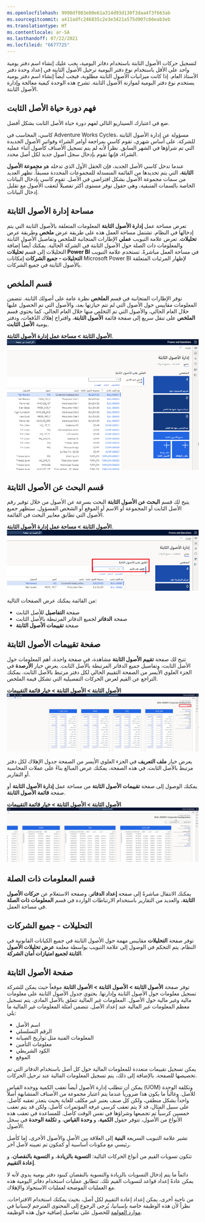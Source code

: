 ```yaml
---
ms.openlocfilehash: 9990df083e80e61a314d93d130f3daa4f3f663ab
ms.sourcegitcommit: a411adfc246835c2e3e3421a575d907c66eab3eb
ms.translationtype: HT
ms.contentlocale: ar-SA
ms.lasthandoff: 07/22/2021
ms.locfileid: "6677725"
---
```

لتسجيل حركات الأصول الثابتة باستخدام دفاتر اليومية، يجب عليك إنشاء اسم دفتر يومية واحد على الأقل باستخدام نوع دفتر اليومية ترحيل الأصول الثابتة في إعداد وحدة دفتر الأستاذ العام. إذا كانت ميزانيات الأصول الثابتة مطلوبة، فيجب أيضاً إنشاء اسم دفتر يومية يستخدم نوع دفتر اليومية لموازنة الأصول الثابتة. تشرح هذه الوحدة كيفية معالجة وإدارة الأصول الثابتة.

## <a name="understand-the-life-cycle-of-a-fixed-asset"></a>فهم دورة حياة الأصل الثابت 

ضع في اعتبارك السيناريو التالي لفهم دورة حياة الأصل الثابت بشكل أفضل.

كاسي، المحاسب في Adventure Works Cycles، مسؤولة عن إدارة الأصول الثابتة للشركة. على أساس شهري، تقوم كاسي بمراجعة أوامر الشراء وفواتير الأصول الجديدة التي تم شراؤها في الشهر السابق. نظراً لأنه لم يتم تسجيل الأصناف كأصول أثناء عملية الشراء، فإنها تقوم بإدخال سجل أصول جديد لكل أصل محدد.

عندما تدخل كاسي الأصل الجديد، فإن الحقل الأول الذي تدخله هو **مجموعة الأصول الثابتة**، التي يتم تحديدها من القائمة المنسدلة للمجموعات المحددة مسبقاً. تظهر العديد من سمات مجموعة الأصول بشكل افتراضي في الأصل.
تقوم كاسي بإدخال البيانات الخاصة بالسمات المتبقية، وهي حقول توفر مستوى أكثر تفصيلاً لتعقب الأصول مع تقليل إدخال البيانات.

## <a name="fixed-asset-management-workspace"></a>مساحة إدارة الأصول الثابتة 

تعرض مساحة عمل **إدارة الأصول الثابتة** المعلومات المتعلقة بالأصول الثابتة التي يتم إدخالها في النظام. تشتمل مساحة العمل هذه على طريقة عرض **ملخص** وطريقة عرض **تحليلات**. تعرض علامة التبويب **عملي** الإطارات المتجانبة للملخص وتفاصيل الأصول الثابتة والمعلومات ذات الصلة حول الأصول الثابتة في الشركة الحالية. يمكنك أيضاً إضافة التحليلات إلى قسم **تحليلات Power BI** في مساحة العمل مباشرةً. تستخدم علامة التبويب **التحليلات - جميع الشركات** إمكانات Microsoft Power BI لإظهار المرئيات المتعلقة بالأصول الثابتة في جميع الشركات.


## <a name="summary-section"></a>قسم الملخص 

توفر الإطارات المتجانبة في قسم **الملخص** نظرة عامة على أصولك الثابتة. تتضمن المعلومات مقاييس حول الأصول التي لم تتم حيازتها بعد، والأصول التي تم الحصول عليها خلال العام الحالي، والأصول التي تم التخلص منها خلال العام الحالي. كما يحتوي قسم **الملخص** على تنقل سريع إلى صفحة قائمة **الأصول الثابتة**، واقتراح إهلاك الدُفعات، ودفتر يومية **الأصل الثابت**.

**الأصول الثابتة > مساحة عمل إدارة الأصول الثابتة**.
![لقطة شاشة لقسم الملخص في مساحة عمل إدارة الأصول الثابتة.](../media/summary1.png)

## <a name="find-fixed-assets-section"></a>قسم البحث عن الأصول الثابتة 

يتيح لك قسم **البحث عن الأصول الثابتة** البحث بسرعة عن الأصول من خلال توفير رقم الأصل الثابت أو المجموعة أو الاسم أو الموقع أو الشخص المسؤول. ستظهر جميع الأصول التي تطابق معايير البحث في القائمة.

**الأصول الثابتة > مساحة عمل إدارة الأصول الثابتة**.
![لقطة شاشة لقسم البحث عن الأصول الثابتة.](../media/find-fixed-assets.png)


من القائمة يمكنك عرض الصفحات التالية:

-   صفحة **التفاصيل** للأصل الثابت
-   صفحة **الدفاتر** لجميع الدفاتر المرتبطة بالأصل الثابت
-   صفحة **تقييمات الأصول الثابتة**

## <a name="fixed-asset-valuations-page"></a>صفحة تقييمات الأصول الثابتة 

تتيح لك صفحة **تقييم الأصول الثابتة** مشاهدة، في صفحة واحدة، أهم المعلومات حول الأصل الثابت، وتفاصيل جميع الدفاتر المرتبطة بالأصل الثابت. يعرض خيار **الأرصدة** في الجزء العلوي الأيسر من الصفحة التقييم الحالي لكل دفتر مرتبط بالأصل الثابت. يمكنك التراجع عن القيم لعرض الحركات التفصيلية التي تشكل قيمة الملخص.


**الأصول الثابتة > الأصول الثابتة > خيار قائمة التقييمات**  
[ ![لقطة شاشة لخيار الأرصدة في خيار قائمة التقييمات.](../media/valuations2.png) ](../media/valuations2.png#lightbox)

يعرض خيار **ملف التعريف** في الجزء العلوي الأيسر من الصفحة جدول الإهلاك لكل دفتر مرتبط بالأصل الثابت. في هذه الصفحة، يمكنك عرض المبالغ بناءً على عملات المحاسبة أو التقارير.

يمكنك الوصول إلى صفحة **تقييمات الأصول الثابتة** من مساحة عمل **إدارة الأصول الثابتة** أو صفحة **قائمة الأصول الثابتة**.


**الأصول الثابتة > الأصول الثابتة > خيار قائمة التقييمات** 
[ ![لقطة شاشة لخيار ملفات التعريف في خيار قائمة التقييمات.](../media/valuations-profile.png) ](../media/valuations-profile.png#lightbox)

## <a name="related-information-section"></a>قسم المعلومات ذات الصلة 

يمكنك الانتقال مباشرةً إلى صفحة **إعداد الدفاتر**، وصفحة الاستعلام عن **حركات الأصول الثابتة**، والعديد من التقارير باستخدام الارتباطات الواردة في قسم **المعلومات ذات الصلة** في مساحة العمل.


## <a name="analytics---all-companies"></a>التحليلات - جميع الشركات 

توفر صفحة **التحليلات** مقاييس مهمة حول الأصول الثابتة في جميع الكيانات القانونية في النظام. يتم التحكم في الوصول إلى علامة التبويب بواسطة معلمة **عرض تحليلات الأصول الثابتة لجميع امتيازات أمان الشركة**.

## <a name="fixed-assets-page"></a>صفحة الأصول الثابتة 

توفر صفحة **الأصول الثابتة > الأصول الثابتة > الأصول الثابتة** موقعاً حيث يمكن للشركة تسجيل معلومات حول الأصول الثابتة وإدارتها. يحتوي جدول الأصول الثابتة على معلومات مالية وغير مالية حول الأصول. المعلومات غير المالية تتعلق بالأصل المادي. يتم تسجيل معظم المعلومات غير المالية عند إعداد الأصل. تتضمن أمثلة المعلومات غير المالية ما يلي:

-   اسم الأصل
-   الرقم التسلسلي
-   المعلومات الفنية مثل تواريخ الصيانة
-   معلومات التأمين
-   الكود الشريطي
-   الموقع

يمكن تسجيل تقييمات متعددة للمعلومات المالية حول كل أصل باستخدام الدفاتر التي تم تخصيصها للصفحة. بالإضافة إلى ذلك، يتم تسجيل المعلومات المالية عند ترحيل الحركات.

يمكن أن تتطلب إدارة الأصول أيضاً تعقب الكمية ووحدة القياس (UOM) وتكلفة الوحدة للأصل. وغالباً ما يكون هذا ضرورياً عندما يتم اعتبار مجموعة من الأصناف المتشابهة أصلاً واحداً بشكل منطقي، ولكن كل صنف يعتبر غير مكلف للغاية بحيث يتعذر تعقبه كأصل. على سبيل المثال، قد لا يتم تعقب كرسي غرفة المؤتمرات كأصل، ولكن قد يتم تعقب خمسين كرسياً تم تجميعها وشراؤها في نفس الوقت كأصل. للمساعدة في تعقب هذه الأنواع من الأصول، تتوفر حقول **الكمية**، و **وحدة القياس**، و **تكلفة الوحدة** في سجل الأصول.

تشير علامة التبويب السريعة **البنية** إلى العلاقة بين الأصل والأصول الأخرى، إما كأصل رئيسي مع مكونات أساسية أو كمكون تم تعيينه لأصل آخر.

تتكون تسويات القيم من أنواع الحركات التالية: **التسوية بالزيادة**، و **التسوية بالنقصان**، و **إعادة التقييم**.

دائماً ما يتم إدخال التسويات بالزيادة والتسوية بالنقصان كبنود دفتر يومية يدوي لأنه لا يمكن عادةً إعداد قواعد لتسويات القيم تلك. تتطابق عمليات استخدام دفاتر اليومية هذه مع العمليات الموضحة لعمليات الاستحواذ والإهلاك.

من ناحية أخرى، يمكن إعداد إعادة التقييم لكل أصل، بحيث يمكنك استخدام الاقتراحات. نظراً لأن هذه الوظيفة خاصة بإسبانيا، يُرجى الرجوع إلى المحتوى المترجم لإسبانيا في [موارد العولمة](https://docs.microsoft.com/dynamics365/unified-operations/dev-itpro/lcs-solutions/country-region?toc=/fin-and-ops/toc.json/?azure-portal=true) للحصول على تفاصيل إضافية حول هذه الوظيفة.

